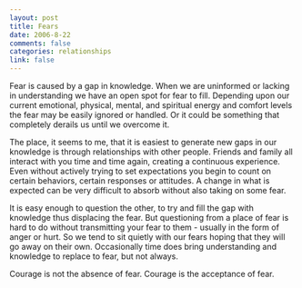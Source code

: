 ```yaml
--- 
layout: post
title: Fears
date: 2006-8-22
comments: false
categories: relationships
link: false
---
```

Fear is caused by a gap in knowledge. When we are uninformed or lacking in understanding we have an open spot for fear to fill. Depending upon our current emotional, physical, mental, and spiritual energy and comfort levels the fear may be easily ignored or handled. Or it could be something that completely derails us until we overcome it.

The place, it seems to me, that it is easiest to generate new gaps in our knowledge is through relationships with other people. Friends and family all interact with you time and time again, creating a continuous experience. Even without actively trying to set expectations you begin to count on certain behaviors, certain responses or attitudes. A change in what is expected can be very difficult to absorb without also taking on some fear.

It is easy enough to question the other, to try and fill the gap with knowledge thus displacing the fear. But questioning from a place of fear is hard to do without transmitting your fear to them - usually in the form of anger or hurt. So we tend to sit quietly with our fears hoping that they will go away on their own. Occasionally time does bring understanding and knowledge to replace to fear, but not always.

Courage is not the absence of fear. Courage is the acceptance of fear.
